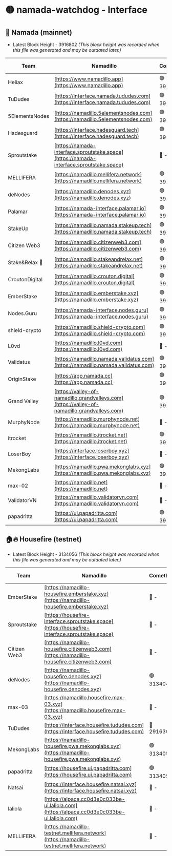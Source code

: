 # 🟡 namada-watchdog - Interface

## 🚀 Namada (mainnet)
- Latest Block Height - 3916802 *(This block height was recorded when this file was generated and may be outdated later.)*

| Team | Namadillo | CometBFT | Indexer | MASP Indexer |
|-|-|-|-|-|
| Heliax | [https://www.namadillo.app](https://www.namadillo.app) | 🟢 3916775 | 🟢 3916775 | 🔴 3916185 |
| TuDudes | [https://interface.namada.tududes.com](https://interface.namada.tududes.com) | 🟢 3916775 | 🟢 3916775 | 🔴 3916185 |
| 5ElementsNodes | [https://namadillo.5elementsnodes.com](https://namadillo.5elementsnodes.com) | 🟢 3916776 | 🟢 3916775 | 🔴 3916185 |
| Hadesguard | [https://interface.hadesguard.tech](https://interface.hadesguard.tech) | 🟢 3916776 | 🟢 3916776 | 🔴 3916185 |
| Sproutstake | [https://namada-interface.sproutstake.space](https://namada-interface.sproutstake.space) | 🔴 - | 🔴 3738134 | 🔴 - |
| MELLIFERA | [https://namadillo.mellifera.network](https://namadillo.mellifera.network) | 🟢 3916780 | 🟢 3916780 | 🔴 3765769 |
| deNodes | [https://namadillo.denodes.xyz](https://namadillo.denodes.xyz) | 🟢 3916780 | 🟢 3916780 | 🟢 3916777 |
| Palamar | [https://namada-interface.palamar.io](https://namada-interface.palamar.io) | 🟢 3916781 | 🟢 3916781 | 🟢 3916777 |
| StakeUp | [https://namadillo.namada.stakeup.tech](https://namadillo.namada.stakeup.tech) | 🟢 3916782 | 🟢 3916782 | 🟢 3916777 |
| Citizen Web3 | [https://namadillo.citizenweb3.com](https://namadillo.citizenweb3.com) | 🟢 3916782 | 🟢 3916782 | 🔴 3765769 |
| Stake&Relax 🦥 | [https://namadillo.stakeandrelax.net](https://namadillo.stakeandrelax.net) | 🟢 3916783 | 🟢 3916783 | 🔴 3765769 |
| CroutonDigital | [https://namadillo.crouton.digital](https://namadillo.crouton.digital) | 🟢 3916784 | 🟢 3916784 | 🟢 3916777 |
| EmberStake | [https://namadillo.emberstake.xyz](https://namadillo.emberstake.xyz) | 🟢 3916784 | 🟢 3916784 | 🟢 3916777 |
| Nodes.Guru | [https://namada-interface.nodes.guru](https://namada-interface.nodes.guru) | 🟢 3916785 | 🟢 3916785 | 🟢 3916777 |
| shield-crypto | [https://namadillo.shield-crypto.com](https://namadillo.shield-crypto.com) | 🟢 3916785 | 🔴 3914029 | 🟢 3916777 |
| L0vd | [https://namadillo.l0vd.com](https://namadillo.l0vd.com) | 🔴 - | 🔴 - | 🔴 - |
| Validatus | [https://namadillo.namada.validatus.com](https://namadillo.namada.validatus.com) | 🟢 3916788 | 🟢 3916788 | 🔴 3819812 |
| OriginStake | [https://app.namada.cc](https://app.namada.cc) | 🟢 3916789 | 🟢 3916789 | 🟢 3916777 |
| Grand Valley | [https://valley-of-namadillo.grandvalleys.com](https://valley-of-namadillo.grandvalleys.com) | 🟢 3916789 | 🟢 3916789 | 🟢 3916777 |
| MurphyNode | [https://namadillo.murphynode.net](https://namadillo.murphynode.net) | 🔴 - | 🔴 - | 🔴 - |
| itrocket | [https://namadillo.itrocket.net](https://namadillo.itrocket.net) | 🟢 3916792 | 🟢 3916792 | 🟢 3916777 |
| LoserBoy | [https://interface.loserboy.xyz](https://interface.loserboy.xyz) | 🔴 - | 🔴 - | 🔴 - |
| MekongLabs | [https://namadillo.pwa.mekonglabs.xyz](https://namadillo.pwa.mekonglabs.xyz) | 🟢 3916797 | 🟢 3916797 | 🟢 3916777 |
| max-02 | [https://namadillo.net](https://namadillo.net) | 🔴 - | 🔴 - | 🔴 - |
| ValidatorVN | [https://namadillo.validatorvn.com](https://namadillo.validatorvn.com) | 🔴 - | 🔴 - | 🔴 - |
| papadritta | [https://ui.papadritta.com](https://ui.papadritta.com) | 🟢 3916802 | 🟢 3916802 | 🟢 3916801 |

## 🏠🔥 Housefire (testnet)
- Latest Block Height - 3134056 *(This block height was recorded when this file was generated and may be outdated later.)*

| Team | Namadillo | CometBFT | Indexer | MASP Indexer |
|-|-|-|-|-|
| EmberStake | [https://namadillo-housefire.emberstake.xyz](https://namadillo-housefire.emberstake.xyz) | 🔴 - | 🔴 - | 🔴 - |
| Sproutstake | [https://housefire-interface.sproutstake.space](https://housefire-interface.sproutstake.space) | 🔴 - | 🔴 - | 🔴 - |
| Citizen Web3 | [https://namadillo-housefire.citizenweb3.com](https://namadillo-housefire.citizenweb3.com) | 🔴 - | 🔴 - | 🔴 - |
| deNodes | [https://namadillo-housefire.denodes.xyz](https://namadillo-housefire.denodes.xyz) | 🟢 3134046 | 🟢 3134046 | 🔴 3065388 |
| max-03 | [https://namadillo.housefire.max-03.xyz](https://namadillo.housefire.max-03.xyz) | 🔴 - | 🔴 - | 🔴 - |
| TuDudes | [https://interface.housefire.tududes.com](https://interface.housefire.tududes.com) | 🔴 2916306 | 🔴 2916306 | 🔴 2916306 |
| MekongLabs | [https://namadillo-housefire.pwa.mekonglabs.xyz](https://namadillo-housefire.pwa.mekonglabs.xyz) | 🟢 3134055 | 🟢 3134055 | 🔴 3065388 |
| papadritta | [https://housefire.ui.papadritta.com](https://housefire.ui.papadritta.com) | 🟢 3134056 | 🟢 3134056 | 🟢 3134055 |
| Natsai | [https://interface.housefire.natsai.xyz](https://interface.housefire.natsai.xyz) | 🔴 - | 🔴 - | 🔴 - |
| laliola | [https://alpaca.cc0d3e0c033be-ui.laliola.com](https://alpaca.cc0d3e0c033be-ui.laliola.com) | 🔴 - | 🔴 - | 🔴 - |
| MELLIFERA | [https://namadillo-testnet.mellifera.network](https://namadillo-testnet.mellifera.network) | 🔴 - | 🔴 2778001 | 🔴 2607259 |

